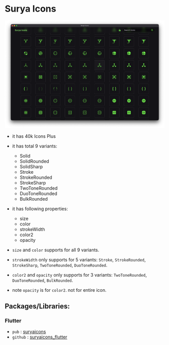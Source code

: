 # Surya Icons

![Surya Icons Preview](/imgs/img1.png)

- it has 40k Icons Plus

- it has total 9 variants:

  - Solid
  - SolidRounded
  - SolidSharp
  - Stroke
  - StrokeRounded
  - StrokeSharp
  - TwoToneRounded
  - DuoToneRounded
  - BulkRounded

- it has following properties:

  - size
  - color
  - strokeWidth
  - color2
  - opacity

- `size` and `color` supports for all 9 variants.
- `strokeWidth` only supports for 5 variants: `Stroke`, `StrokeRounded`, `StrokeSharp`, `TwoToneRounded`, `DuoToneRounded`.
- `color2` and `opacity` only supports for 3 variants: `TwoToneRounded`, `DuoToneRounded`, `BulkRounded`.
- note `opacity` is for `color2`. not for entire icon.

## Packages/Libraries:

### Flutter

- `pub` : [suryaicons](https://pub.dev/packages/suryaicons)
- `github` : [suryaicons_flutter](https://github.com/suryasarisa99/suryaicons_flutter)
